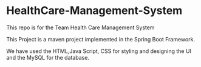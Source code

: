 # HealthCare-Management-System
This repo is for the Team Health Care Management System

This Project is a maven project implemented in the Spring Boot Framework.

We have used the HTML,Java Script, CSS for styling and designing the UI and the MySQL for the database.
